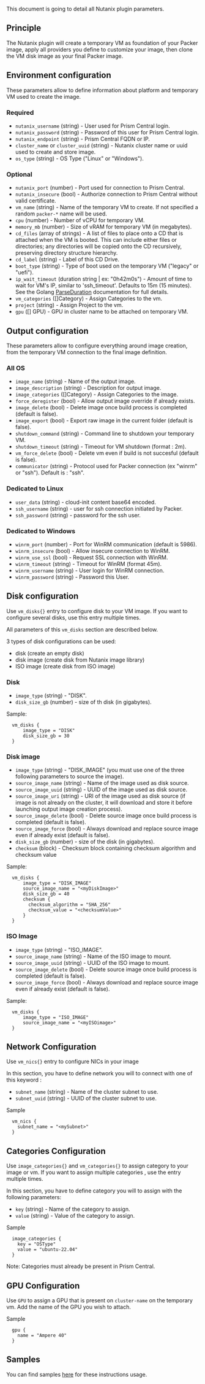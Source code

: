 This document is going to detail all Nutanix plugin parameters.

## Principle
The Nutanix plugin will create a temporary VM as foundation of your Packer image, apply all providers you define to customize your image, then clone the VM disk image as your final Packer image.

## Environment configuration
These parameters allow to define information about platform and temporary VM used to create the image.

### Required
  - `nutanix_username` (string) - User used for Prism Central login.
  - `nutanix_password` (string) - Password of this user for Prism Central login.
  - `nutanix_endpoint` (string) - Prism Central FQDN or IP.
  - `cluster_name` or `cluster_uuid` (string) - Nutanix cluster name or uuid used to create and store image.
  - `os_type` (string) - OS Type ("Linux" or "Windows").

### Optional
  - `nutanix_port` (number) - Port used for connection to Prism Central.
  - `nutanix_insecure` (bool) - Authorize connection to Prism Central without valid certificate.
  - `vm_name` (string) - Name of the temporary VM to create. If not specified a random `packer-*` name will be used.
  - `cpu` (number) - Number of vCPU for temporary VM.
  - `memory_mb` (number) - Size of vRAM for temporary VM (in megabytes).
  - `cd_files` (array of strings) - A list of files to place onto a CD that is attached when the VM is booted. This can include either files or directories; any directories will be copied onto the CD recursively, preserving directory structure hierarchy.
  - `cd_label` (string) - Label of this CD Drive.
  - `boot_type` (string) - Type of boot used on the temporary VM ("legacy" or "uefi").
  - `ip_wait_timeout` (duration string | ex: "0h42m0s") - Amount of time to wait for VM's IP, similar to 'ssh_timeout'. Defaults to 15m (15 minutes). See the Golang [ParseDuration](https://golang.org/pkg/time/#ParseDuration) documentation for full details.
  - `vm_categories` ([]Category) - Assign Categories to the vm.
  - `project` (string) - Assign Project to the vm.
  - `gpu` ([] GPU) - GPU in cluster name to be attached on temporary VM.


## Output configuration
These parameters allow to configure everything around image creation, from the temporary VM connection to the final image definition.

### All OS
- `image_name` (string) - Name of the output image.
- `image_description` (string) - Description for output image.
- `image_categories` ([]Category) - Assign Categories to the image.
- `force_deregister` (bool) - Allow output image override if already exists.
- `image_delete` (bool) - Delete image once build process is completed (default is false).
- `image_export` (bool) - Export raw image in the current folder (default is false).
- `shutdown_command` (string) - Command line to shutdown your temporary VM.
- `shutdown_timeout` (string) - Timeout for VM shutdown (format : 2m).
- `vm_force_delete` (bool) - Delete vm even if build is not succesful (default is false).
- `communicator` (string) - Protocol used for Packer connection (ex "winrm" or "ssh"). Default is : "ssh".

### Dedicated to Linux
- `user_data` (string) - cloud-init content base64 encoded.
- `ssh_username` (string) - user for ssh connection initiated by Packer.
- `ssh_password` (string) - password for the ssh user.

### Dedicated to Windows
- `winrm_port` (number) - Port for WinRM communication (default is 5986).
- `winrm_insecure` (bool) - Allow insecure connection to WinRM.
- `winrm_use_ssl` (bool) - Request SSL connection with WinRM.
- `winrm_timeout` (string) - Timeout for WinRM (format 45m).
- `winrm_username` (string) - User login for WinRM connection.
- `winrm_password` (string) - Password this User.

## Disk configuration
Use `vm_disks{}` entry to configure disk to your VM image. If you want to configure several disks, use this entry multiple times.

All parameters of this `vm_disks` section are described below.

3 types of disk configurations can be used:
- disk (create an empty disk)
- disk image (create disk from Nutanix image library)
- ISO image (create disk from ISO image)

### Disk 
- `image_type` (string) - "DISK".
- `disk_size_gb` (number) - size of th disk (in gigabytes).

Sample:
```hcl
  vm_disks {
      image_type = "DISK"
      disk_size_gb = 30
  }
```

### Disk image
- `image_type` (string) - "DISK_IMAGE" (you must use one of the three following parameters to source the image).
- `source_image_name` (string) - Name of the image used as disk source.
- `source_image_uuid` (string) - UUID of the image used as disk source.
- `source_image_uri` (string) - URI of the image used as disk source (if image is not already on the cluster, it will download and store it before launching output image creation process).
- `source_image_delete` (bool) - Delete source image once build process is completed (default is false).
- `source_image_force` (bool) - Always download and replace source image even if already exist (default is false).
- `disk_size_gb` (number) - size of the disk (in gigabytes).
- `checksum` (block) - Checksum block containing checksum algorithm and checksum value

Sample:
```hcl
  vm_disks {
      image_type = "DISK_IMAGE"
      source_image_name = "<myDiskImage>"
      disk_size_gb = 40
      checksum {
        checksum_algorithm = "SHA_256"
        checksum_value = "<checksumValue>"
      }
  }
```
### ISO Image
- `image_type` (string) - "ISO_IMAGE".
- `source_image_name` (string) - Name of the ISO image to mount.
- `source_image_uuid` (string) - UUID of the ISO image to mount.
- `source_image_delete` (bool) - Delete source image once build process is completed (default is false).
- `source_image_force` (bool) - Always download and replace source image even if already exist (default is false).

Sample:
```hcl
  vm_disks {
      image_type = "ISO_IMAGE"
      source_image_name = "<myISOimage>"
  }
```

## Network Configuration
Use `vm_nics{}` entry to configure NICs in your image

In this section, you have to define network you will to connect with one of this keyword :

- `subnet_name` (string) - Name of the cluster subnet to use.
- `subnet_uuid` (string) - UUID of the cluster subnet to use.

Sample
```hcl
  vm_nics {
    subnet_name = "<mySubnet>"
  }
```

## Categories Configuration

Use `image_categories{}` and `vm_categories{}` to assign category to your image or vm.  If you want to assign multiple categories , use the entry multiple times.

In this section, you have to define category you will to assign with the following parameters:

- `key` (string) - Name of the category to assign.
- `value` (string) - Value of the category to assign.

Sample
```hcl
  image_categories {
    key = "OSType"
    value = "ubuntu-22.04"
  }
```

Note: Categories must already be present in Prism Central.

## GPU Configuration

Use `GPU` to assign a GPU that is present on `cluster-name` on the temporary vm. Add the name of the GPU you wish to attach.

Sample

```hcl
  gpu {
    name = "Ampere 40"
  }
```

## Samples

You can find samples [here](https://github.com/nutanix-cloud-native/packer-plugin-nutanix/tree/main/example) for these instructions usage.
